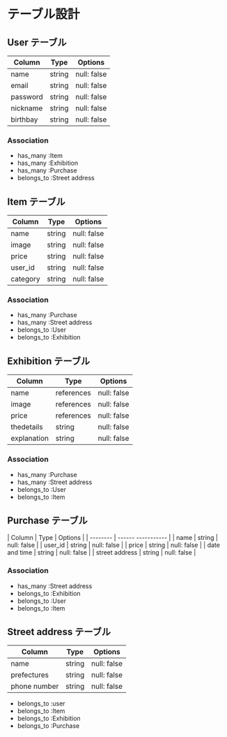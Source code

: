 # テーブル設計

## User テーブル

| Column   | Type   | Options     |
| -------- | ------ | ----------- |
| name     | string | null: false |
| email    | string | null: false |
| password | string | null: false |
| nickname | string | null: false |
| birthbay | string | null: false |

### Association

- has_many   :Item
- has_many   :Exhibition
- has_many   :Purchase
- belongs_to :Street address

## Item テーブル

| Column   | Type   | Options     |
| -------- | ------ | ----------- |
| name     | string | null: false |
| image    | string | null: false |
| price    | string | null: false |
| user_id  | string | null: false |
| category | string | null: false |

### Association

- has_many   :Purchase
- has_many   :Street address
- belongs_to :User
- belongs_to :Exhibition

##  Exhibition テーブル

| Column         | Type       | Options     |
| --------       | ------     | ----------- |
| name           | references | null: false |
| image          | references | null: false |
| price          | references | null: false |
| thedetails     | string     | null: false |
| explanation    | string     | null: false |

### Association

- has_many   :Purchase
- has_many   :Street address
- belongs_to :User
- belongs_to :Item

## Purchase テーブル

| Column            | Type   | Options     |
| --------          | ------   ----------- |
| name              | string | null: false |
| user_id           | string | null: false |
| price             | string | null: false |
| date and time     | string | null: false |
| street address    | string | null: false |

### Association

- has_many   :Street address
- belongs_to :Exhibition
- belongs_to :User
- belongs_to :Item

## Street address テーブル

| Column          | Type   | Options     |
| --------        | ------ | ----------- |
| name            | string | null: false |
| prefectures     | string | null: false |
| phone number    | string | null: false |

- belongs_to :user
- belongs_to :Item
- belongs_to :Exhibition
- belongs_to :Purchase
